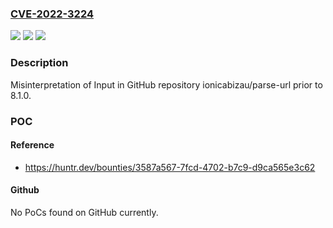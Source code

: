 ### [CVE-2022-3224](https://cve.mitre.org/cgi-bin/cvename.cgi?name=CVE-2022-3224)
![](https://img.shields.io/static/v1?label=Product&message=ionicabizau%2Fparse-url&color=blue)
![](https://img.shields.io/static/v1?label=Version&message=n%2Fa&color=blue)
![](https://img.shields.io/static/v1?label=Vulnerability&message=CWE-115%20Misinterpretation%20of%20Input&color=brighgreen)

### Description

Misinterpretation of Input in GitHub repository ionicabizau/parse-url prior to 8.1.0.

### POC

#### Reference
- https://huntr.dev/bounties/3587a567-7fcd-4702-b7c9-d9ca565e3c62

#### Github
No PoCs found on GitHub currently.


